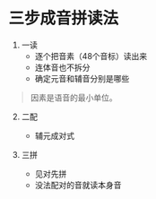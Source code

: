 # 三步成音拼读法

1. 一读
   - 逐个把音素（48个音标）读出来
   - 连体音也不拆分
   - 确定元音和辅音分别是哪些

> 因素是语音的最小单位。

2. 二配
   - 辅元成对式

3. 三拼
   - 见对先拼
   - 没法配对的音就读本身音


